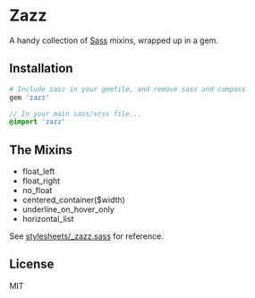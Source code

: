 Zazz
====

A handy collection of [Sass](http://sass-lang.com/) mixins, wrapped up in a gem.

Installation
------------

```ruby
# Include zazz in your gemfile, and remove sass and compass
gem 'zazz'
```

```sass
// In your main sass/scss file...
@import 'zazz'
```

The Mixins
----------

- float_left
- float_right
- no_float
- centered_container($width)
- underline_on_hover_only
- horizontal_list

See [stylesheets/_zazz.sass](https://github.com/zeke/zazz/blob/master/stylesheets/_zazz.sass)
for reference.

License
-------

MIT